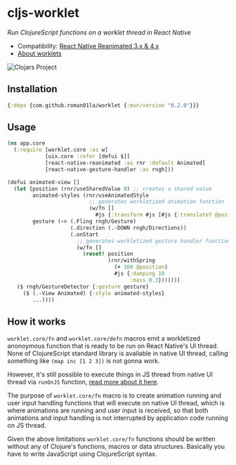 # cljs-worklet

_Run ClojureScript functions on a worklet thread in React Native_

- Compatibility: [React Native Reanimated 3.x & 4.x](https://docs.swmansion.com/react-native-reanimated/docs/fundamentals/getting-started)
- [About worklets](https://docs.swmansion.com/react-native-reanimated/docs/guides/worklets)

![Clojars Project](https://img.shields.io/clojars/v/com.github.roman01la/worklet.svg)

## Installation
```clojure
{:deps {com.github.roman01la/worklet {:mvn/version "0.2.0"}}}
```

## Usage
```clojure
(ns app.core
  (:require [worklet.core :as w]
            [uix.core :refer [defui $]]
            [react-native-reanimated :as rnr :default Animated]
            [react-native-gesture-handler :as rngh]))

(defui animated-view []
  (let [position (rnr/useSharedValue 0) ;; creates a shared value
        animated-styles (rnr/useAnimatedStyle
                          ;; generates workletized animation function
                          (w/fn []
                            #js {:transform #js [#js {:translateY @position}]}))
        gesture (-> (.Fling rngh/Gesture)
                    (.direction (.-DOWN rngh/Directions))
                    (.onStart
                      ;; generates workletized gesture handler function
                      (w/fn []
                        (reset! position
                                (rnr/withSpring
                                  (+ 100 @position)
                                  #js {:damping 10
                                       :mass 0.3})))))]
   ($ rngh/GestureDetector {:gesture gesture}
     ($ (.-View Animated) {:style animated-styles}
        ...))))
```

## How it works

`worklet.core/fn` and `worklet.core/defn` macros emit a workletized anonoymous function that is ready to be run on React Native's UI thread.
None of ClojureScript standard library is available in native UI thread, calling something like `(map inc [1 2 3])` is not gonna work.

However, it's still possible to execute things in JS thread from native UI thread via `runOnJS` function, [read more about it here](https://docs.swmansion.com/react-native-reanimated/docs/threading/runOnJS).

The purpose of `worklet.core/fn` macro is to create animation running and user input handling functions that will execute on native UI thread, which is where animations are running and user input is received, so that both animations and input handling is not interrupted by application code running on JS thread.

Given the above limitations `worklet.core/fn` functions should be written without any of Clojure's functions, macros or data structures. Basically you have to write JavaScript using ClojureScript syntax.
